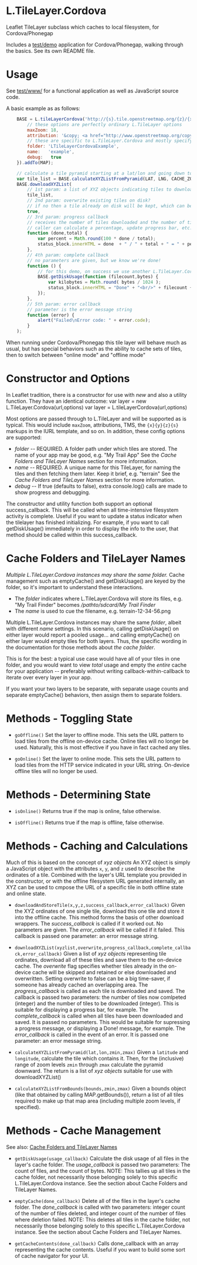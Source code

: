 # L.TileLayer.Cordova

Leaflet TileLayer subclass which caches to local filesystem, for Cordova/Phonegap

Includes a [test/demo](https://github.com/gregallensworth/L.TileLayer.Cordova/tree/master/test) application for Cordova/Phonegap, walking through the basics. See its own README file.

# Usage

See [test/www/](https://github.com/gregallensworth/L.TileLayer.Cordova/tree/master/test/www) for a functional application as well as JavaScript source code.

A basic example as as follows:

```js
    BASE = L.tileLayerCordova('http://{s}.tile.openstreetmap.org/{z}/{x}/{y}.png', {
        // these options are perfectly ordinary L.TileLayer options
        maxZoom: 18,
        attribution: '&copy; <a href="http://www.openstreetmap.org/copyright/">OpenStreetMap contributors</a>',
        // these are specific to L.TileLayer.Cordova and mostly specify where to store the tiles on disk
        folder: 'LTileLayerCordovaExample',
        name:   'example',
        debug:   true
    }).addTo(MAP);

    // calculate a tile pyramid starting at a lat/lon and going down to a stated range of zoom levels
    var tile_list = BASE.calculateXYZListFromPyramid(LAT, LNG, CACHE_ZOOM_MIN, CACHE_ZOOM_MAX);
    BASE.downloadXYZList(
        // 1st param: a list of XYZ objects indicating tiles to download
        tile_list,
        // 2nd param: overwrite existing tiles on disk?
        // if no then a tile already on disk will be kept, which can be a big time saver
        true,
        // 3rd param: progress callback
        // receives the number of tiles downloaded and the number of tiles total
        // caller can calculate a percentage, update progress bar, etc.
        function (done,total) {
            var percent = Math.round(100 * done / total);
            status_block.innerHTML = done  + " / " + total + " = " + percent + "%";
        },
        // 4th param: complete callback
        // no parameters are given, but we know we're done!
        function () {
            // for this demo, on success we use another L.TileLayer.Cordova feature and show the disk usage!
            BASE.getDiskUsage(function (filecount,bytes) {
                var kilobytes = Math.round( bytes / 1024 );
                status_block.innerHTML = "Done" + "<br/>" + filecount + " files" + "<br/>" + kilobytes + " kB";
            });
        },
        // 5th param: error callback
        // parameter is the error message string
        function (error) {
            alert("Failed\nError code: " + error.code);
        }
    );
```

When running under Cordova/Phonegap this tile layer will behave much as usual, but has special behaviors such as the ability to cache sets of tiles, then to switch between "online mode" and "offline mode"

# Constructor and Options

In Leaflet tradition, there is a constructor for use with _new_ and also a utility function. They have an identical outcome:
    var layer = new L.TileLayer.Cordova(url,options)
    var layer = L.tileLayerCordova(url,options)

Most options are passed through to L.TileLayer and will be supported as is typical. This would include `maxZoom`, attributions, TMS, the `{x}{y}{z}{s}` markups in the IURL template, and so on.
In addition, these config options are supported:
* *folder* -- REQUIRED. A folder path under which tiles are stored. The name of your app may be good, e.g. "My Trail App" See the _Cache Folders and TileLayer Names_ section for more information.
* *name* -- REQUIRED. A unique name for this TileLayer, for naming the tiles and then fetching them later. Keep it brief, e.g. "terrain" See the _Cache Folders and TileLayer Names_ section for more information.
* *debug* -- If true (defaults to false), extra console.log() calls are made to show progress and debugging.

The constructor and utility function both support an optional success_callback.  This will be called when all time-intensive filesystem activity is complete.  Useful if you want to update a status indicator when the tilelayer has finished initializing.  For example, if you want to call getDiskUsage() immediately in order to display the info to the user, that method should be called within this success_callback.

# Cache Folders and TileLayer Names

*Multiple L.TileLayer.Cordova instances may share the same folder.* Cache management such as emptyCache() and getDiskUsage() are keyed by the folder, so it's important to understand these interactions.

* The _folder_ indicates where L.TileLayer.Cordova will store its files, e.g. "My Trail Finder" becomes _/pathto/sdcard/My Trail Finder_
* The _name_ is used to cue the filename, e.g. terrain-12-34-56.png

Multiple L.TileLayer.Cordova instances may share the same _folder_, albeit with different _name_ settings. In this scenario, calling getDiskUsage() on either layer would report a pooled usage... and calling emptyCache() on either layer would empty tiles for both layers. Thus, the specific wording in the documentation for those methods about _the cache folder_.

This is for the best: a typical use case would have all of your tiles in one folder, and you would want to view _total_ usage and empty the _entire_ cache for your application -- preferably without writing callback-within-callback to iterate over every layer in your app.

If you want your two layers to be separate, with separate usage counts and separate emptyCache() behaviors, then assign them to separate folders.

# Methods - Toggling State

- `goOffline()`
Set the layer to offline mode. This sets the URL pattern to load tiles from the offline on-device cache. Online tiles will no longer be used. Naturally, this is most effective if you have in fact cached any tiles.

- `goOnline()`
Set the layer to online mode. This sets the URL pattern to load tiles from the HTTP service indicated in your URL string. On-device offline tiles will no longer be used.

# Methods - Determining State

- `isOnline()`
Returns true if the map is online, false otherwise.

- `isOffline()`
Returns true if the map is offline, false otherwise.

# Methods - Caching and Calculations

Much of this is based on the concept of _xyz objects_ An XYZ object is simply a JavaScript object with the attributes `x`, `y`, and `z` used to describe the ordinates of a tile. Combined with the layer's URL template you provided in the constructor, or with the offline filesystem URL generated internally, an XYZ can be used to cmpose the URL of a specific tile in both offline state and online state.

- `downloadAndStoreTile(x,y,z,success_callback,error_callback)`
Given the XYZ ordinates of one single tile, download this one tile and store it into the offline cache. This method forms the basis of other download wrappers.
The _success_callback_ is called if it worked out. No parameters are given.
The _error_callback_ will be called if it failed. This callback is passed one parameter: an error message string.

- `downloadXYZList(xyzlist,overwrite,progress_callback,complete_callback,error_callback)`
Given a list of _xyz objects_ representing tile ordinates, download all of these tiles and save them to the on-device cache.
The _overwrite_ flag specifies whether tiles already in the on-device cache will be skipped and retained or else downloaded and overwritten. Setting overwrite to false can be a big time-saver, if someone has already cached an overlapping area.
The _progress_callback_ is called as each tile is downloaded and saved. The callback is passed two parameters: the number of tiles now comlpeted (integer) and the number of tiles to be downloaded (integer). This is suitable for displaying a progress bar, for example.
The _complete_callback_ is called when all tiles have been downloaded and saved. It is passed no parameters. This would be suitable for supressing a progress message, or displaying a Done! message, for example.
The _error_callback_ is called in the event of an error. It is passed one parameter: an error message string.

- `calculateXYZListFromPyramid(lat,lon,zmin,zmax)`
Given a `latitude` and `longitude`, calculate the tile which contains it. Then, for the (inclusive) range of zoom levels `zmin` through `zmax` calculate the pyramid downward.
The return is a list of _xyz objects_ suitable for use with downloadXYZList()

- `calculateXYZListFromBounds(bounds,zmin,zmax)`
Given a bounds object (like that obtained by calling MAP.getBounds()), return a list of all tiles required to make up that map area (including multiple zoom levels, if specified).

# Methods - Cache Management

See also: [Cache Folders and TileLayer Names](https://github.com/gregallensworth/L.TileLayer.Cordova#cachefoldersandtileLayernames)

- `getDiskUsage(usage_callback)`
Calculate the disk usage of all files in the layer's cache folder. The _usage_callback_ is passed two parameters: The count of files, and the count of bytes.
NOTE: This tallies up all tiles in the cache folder, not necessarily those belonging solely to this specific L.TileLayer.Cordova instance. See the section about Cache Folders and TileLayer Names.

- `emptyCache(done_callback)`
Delete all of the files in the layer's cache folder. The _done_callback_ is called with two parameters: integer count of the number of files deleted, and integer count of the number of files where deletion failed.
NOTE: This deletes all tiles in the cache folder, not necessarily those belonging solely to this specific L.TileLayer.Cordova instance. See the section about Cache Folders and TileLayer Names.

- `getCacheContents(done_callback)`
Calls done_callback with an array representing the cache contents.  Useful if you want to build some sort of cache navigator for your UI.
